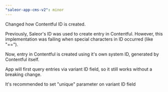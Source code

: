 ```yaml
---
"saleor-app-cms-v2": minor
---
```


Changed how Contentful ID is created.

Previously, Saleor's ID was used to create entry in Contentful. 
However, this implementation was failing when special characters in ID occurred (like "=="). 

Now, entry in Contentful is created using it's own system ID, generated by Contentful itself.

App will first query entries via variant ID field, so it still works without a breaking change.

It's recommended to set "unique" parameter on variant ID field